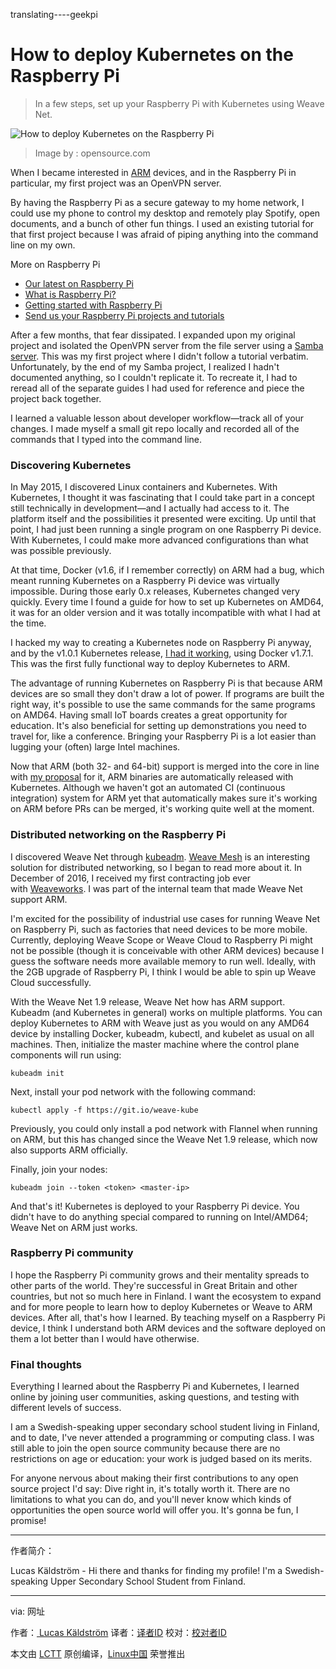translating----geekpi

How to deploy Kubernetes on the Raspberry Pi
============================================================

> In a few steps, set up your Raspberry Pi with Kubernetes using Weave Net.


 ![How to deploy Kubernetes on the Raspberry Pi ](https://opensource.com/sites/default/files/styles/image-full-size/public/images/life/raspberrypi_cartoon.png?itok=sntNdheJ "How to deploy Kubernetes on the Raspberry Pi ") 
>Image by : opensource.com

When I became interested in [ARM][6] devices, and in the Raspberry Pi in particular, my first project was an OpenVPN server.

By having the Raspberry Pi as a secure gateway to my home network, I could use my phone to control my desktop and remotely play Spotify, open documents, and a bunch of other fun things. I used an existing tutorial for that first project because I was afraid of piping anything into the command line on my own.

More on Raspberry Pi

*   [Our latest on Raspberry Pi][1]
*   [What is Raspberry Pi?][2]
*   [Getting started with Raspberry Pi][3]
*   [Send us your Raspberry Pi projects and tutorials][4]

After a few months, that fear dissipated. I expanded upon my original project and isolated the OpenVPN server from the file server using a [Samba server][7]. This was my first project where I didn't follow a tutorial verbatim. Unfortunately, by the end of my Samba project, I realized I hadn't documented anything, so I couldn't replicate it. To recreate it, I had to reread all of the separate guides I had used for reference and piece the project back together.

I learned a valuable lesson about developer workflow—track all of your changes. I made myself a small git repo locally and recorded all of the commands that I typed into the command line.

### Discovering Kubernetes

In May 2015, I discovered Linux containers and Kubernetes. With Kubernetes, I thought it was fascinating that I could take part in a concept still technically in development—and I actually had access to it. The platform itself and the possibilities it presented were exciting. Up until that point, I had just been running a single program on one Raspberry Pi device. With Kubernetes, I could make more advanced configurations than what was possible previously.

At that time, Docker (v1.6, if I remember correctly) on ARM had a bug, which meant running Kubernetes on a Raspberry Pi device was virtually impossible. During those early 0.x releases, Kubernetes changed very quickly. Every time I found a guide for how to set up Kubernetes on AMD64, it was for an older version and it was totally incompatible with what I had at the time.

I hacked my way to creating a Kubernetes node on Raspberry Pi anyway, and by the v1.0.1 Kubernetes release, [I had it working][8], using Docker v1.7.1\. This was the first fully functional way to deploy Kubernetes to ARM.

The advantage of running Kubernetes on Raspberry Pi is that because ARM devices are so small they don't draw a lot of power. If programs are built the right way, it's possible to use the same commands for the same programs on AMD64\. Having small IoT boards creates a great opportunity for education. It's also beneficial for setting up demonstrations you need to travel for, like a conference. Bringing your Raspberry Pi is a lot easier than lugging your (often) large Intel machines.

Now that ARM (both 32- and 64-bit) support is merged into the core in line with [my proposal][9] for it, ARM binaries are automatically released with Kubernetes. Although we haven't got an automated CI (continuous integration) system for ARM yet that automatically makes sure it's working on ARM before PRs can be merged, it's working quite well at the moment.

### Distributed networking on the Raspberry Pi

I discovered Weave Net through [kubeadm][10]. [Weave Mesh][11] is an interesting solution for distributed networking, so I began to read more about it. In December of 2016, I received my first contracting job ever with [Weaveworks][12]. I was part of the internal team that made Weave Net support ARM.

I'm excited for the possibility of industrial use cases for running Weave Net on Raspberry Pi, such as factories that need devices to be more mobile. Currently, deploying Weave Scope or Weave Cloud to Raspberry Pi might not be possible (though it is conceivable with other ARM devices) because I guess the software needs more available memory to run well. Ideally, with the 2GB upgrade of Raspberry Pi, I think I would be able to spin up Weave Cloud successfully.

With the Weave Net 1.9 release, Weave Net how has ARM support. Kubeadm (and Kubernetes in general) works on multiple platforms. You can deploy Kubernetes to ARM with Weave just as you would on any AMD64 device by installing Docker, kubeadm, kubectl, and kubelet as usual on all machines. Then, initialize the master machine where the control plane components will run using:

```
kubeadm init
```

Next, install your pod network with the following command:

```
kubectl apply -f https://git.io/weave-kube
```

Previously, you could only install a pod network with Flannel when running on ARM, but this has changed since the Weave Net 1.9 release, which now also supports ARM officially.

Finally, join your nodes:

```
kubeadm join --token <token> <master-ip>
```

And that's it! Kubernetes is deployed to your Raspberry Pi device. You didn't have to do anything special compared to running on Intel/AMD64; Weave Net on ARM just works.

### Raspberry Pi community

I hope the Raspberry Pi community grows and their mentality spreads to other parts of the world. They're successful in Great Britain and other countries, but not so much here in Finland. I want the ecosystem to expand and for more people to learn how to deploy Kubernetes or Weave to ARM devices. After all, that's how I learned. By teaching myself on a Raspberry Pi device, I think I understand both ARM devices and the software deployed on them a lot better than I would have otherwise.

### Final thoughts

Everything I learned about the Raspberry Pi and Kubernetes, I learned online by joining user communities, asking questions, and testing with different levels of success.

I am a Swedish-speaking upper secondary school student living in Finland, and to date, I've never attended a programming or computing class. I was still able to join the open source community because there are no restrictions on age or education: your work is judged based on its merits.

For anyone nervous about making their first contributions to any open source project I'd say: Dive right in, it's totally worth it. There are no limitations to what you can do, and you'll never know which kinds of opportunities the open source world will offer you. It's gonna be fun, I promise!

--------------------------------------------------------------------------------

作者简介：

Lucas Käldström - Hi there and thanks for finding my profile! I'm a Swedish-speaking Upper Secondary School Student from Finland.

------------------

via: 网址

作者：[ Lucas Käldström][a]
译者：[译者ID](https://github.com/译者ID)
校对：[校对者ID](https://github.com/校对者ID)

本文由 [LCTT](https://github.com/LCTT/TranslateProject) 原创编译，[Linux中国](https://linux.cn/) 荣誉推出

[a]:https://opensource.com/users/luxas
[1]:https://opensource.com/tags/raspberry-pi?src=raspberry_pi_resource_menu
[2]:https://opensource.com/resources/what-raspberry-pi?src=raspberry_pi_resource_menu
[3]:https://opensource.com/article/16/12/getting-started-raspberry-pi?src=raspberry_pi_resource_menu
[4]:https://opensource.com/article/17/2/raspberry-pi-submit-your-article?src=raspberry_pi_resource_menu
[5]:https://opensource.com/article/17/3/kubernetes-raspberry-pi?rate=xHFaLw4Y4mkFiZww6sIHYnkEleqbqObgjXTC0ALUn9s
[6]:https://en.wikipedia.org/wiki/ARM_architecture
[7]:https://www.samba.org/samba/what_is_samba.html
[8]:https://github.com/luxas/kubernetes-on-arm
[9]:https://github.com/kubernetes/community/blob/master/contributors/design-proposals/multi-platform.md
[10]:https://kubernetes.io/docs/getting-started-guides/kubeadm/
[11]:https://github.com/weaveworks/mesh
[12]:https://www.weave.works/
[13]:https://opensource.com/user/113281/feed
[14]:https://opensource.com/users/luxas
